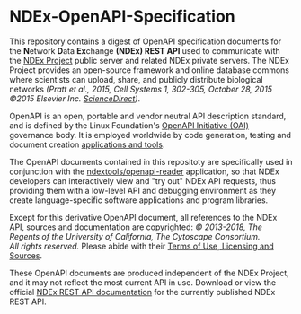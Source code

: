 
# NDEx-OpenAPI-Specification
This repository contains a digest of OpenAPI specification documents for the **N**etwork **D**ata **Ex**change 
**(NDEx) REST API** used to communicate with the [NDEx Project](http://www.home.ndexbio.org/index/) public
server and related NDEx private servers. The NDEx Project provides an open-source framework and online database 
commons where scientists can upload, share, and publicly distribute biological networks
 *(Pratt et al., 2015, Cell Systems 1, 302-305, October 28, 2015 ©2015 Elsevier Inc.
  [ScienceDirect](http://www.sciencedirect.com/science/article/pii/S2405471215001477))*.

OpenAPI is an open, portable and vendor neutral API description standard, and is defined by the Linux 
Foundation's [OpenAPI Initiative (OAI)](https://www.openapis.org/) governance body. It is employed worldwide by 
code generation, testing and document creation
 [applications and tools](https://github.com/OAI/OpenAPI-Specification/blob/master/IMPLEMENTATIONS.md).
 
 The OpenAPI documents contained in this repositoty are specifically used in conjunction with the
 [ndextools/openapi-reader](https://github.com/ndextools/openapi-reader) application, so that NDEx developers
 can interactively view and  "try out" NDEx API requests, thus providing them with a low-level API 
 and debugging environment as they create language-specific software applications and program libraries.

Except for this derivative OpenAPI document, all references to the NDEx API, sources and documentation 
are copyrighted: *© 2013-2018, The Regents of the University of California, The Cytoscape Consortium.  
All rights reserved.*  Please abide with their
 [Terms of Use, Licensing and Sources](http://www.home.ndexbio.org/disclaimer-license/).

These OpenAPI documents are produced independent of the NDEx Project, and it may not reflect the 
most current API in use. 
Download or view the official [NDEx REST API documentation](http://www.home.ndexbio.org/using-the-ndex-server-api/) 
for the  currently published NDEx REST API.
